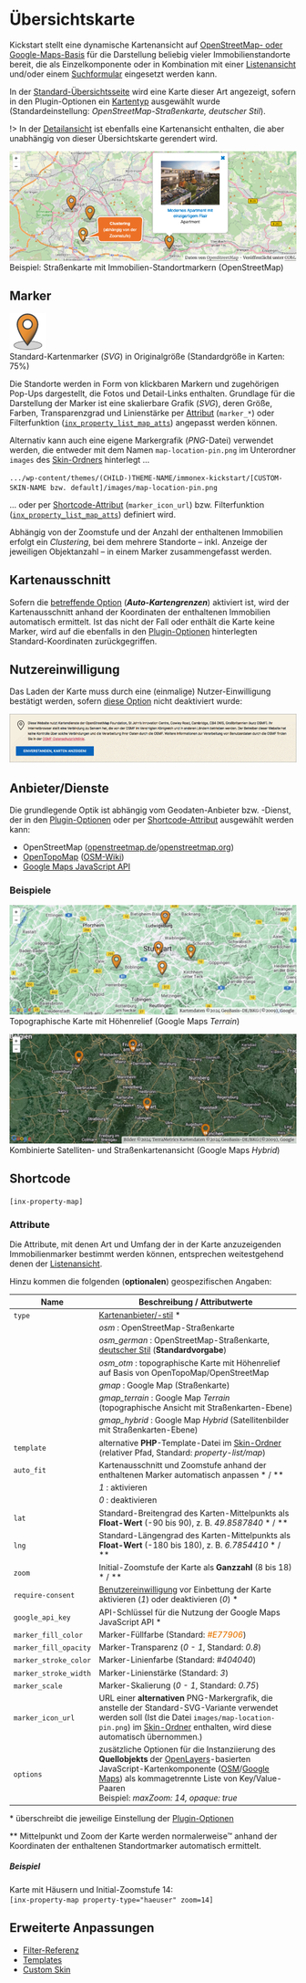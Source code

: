 # Übersichtskarte

Kickstart stellt eine dynamische Kartenansicht auf [OpenStreetMap- oder Google-Maps-Basis](#anbieterdienste) für die Darstellung beliebig vieler Immobilienstandorte bereit, die als Einzelkomponente oder in Kombination mit einer [Listenansicht](liste) und/oder einem [Suchformular](suchformular) eingesetzt werden kann.

In der [Standard-Übersichtsseite](/beitragsarten-taxonomien#immobilien-beiträge) wird eine Karte dieser Art angezeigt, sofern in den Plugin-Optionen ein [Kartentyp](/schnellstart/einrichtung?id=kartentyp) ausgewählt wurde (Standardeinstellung: *OpenStreetMap-Straßenkarte, deutscher Stil*).

!> In der [Detailansicht](detailansicht) ist ebenfalls eine Kartenansicht enthalten, die aber unabhängig von dieser Übersichtskarte gerendert wird.

![Übersichtskarte mit Immobilien-Standortmarkern (OpenStreetMap Straßenkarte)](../assets/scst-property-map-1.png)\
Beispiel: Straßenkarte mit Immobilien-Standortmarkern (OpenStreetMap)

## Marker

![Standard-Kartenmarker](../assets/standard-map-marker.png)\
Standard-Kartenmarker (*SVG*) in Originalgröße (Standardgröße in Karten: 75%)

Die Standorte werden in Form von klickbaren Markern und zugehörigen Pop-Ups dargestellt, die Fotos und Detail-Links enthalten. Grundlage für die Darstellung der Marker ist eine skalierbare Grafik (*SVG*), deren Größe, Farben, Transparenzgrad und Linienstärke per [Attribut](#attribute) (`marker_*`) oder Filterfunktion ([`inx_property_list_map_atts`](/anpassung-erweiterung/filter-inx-property-list-map-atts)) angepasst werden können.

Alternativ kann auch eine eigene Markergrafik (*PNG*-Datei) verwendet werden, die entweder mit dem Namen `map-location-pin.png` im Unterordner `images` des [Skin-Ordners](/anpassung-erweiterung/standard-skin?id=archiv-amp-listenansicht) hinterlegt ...

`.../wp-content/themes/(CHILD-)THEME-NAME/immonex-kickstart/[CUSTOM-SKIN-NAME bzw. default]/images/map-location-pin.png`

... oder per [Shortcode-Attribut](#attribute) (`marker_icon_url`) bzw. Filterfunktion ([`inx_property_list_map_atts`](/anpassung-erweiterung/filter-inx-property-list-map-atts)) definiert wird.

Abhängig von der Zoomstufe und der Anzahl der enthaltenen Immobilien erfolgt ein *Clustering*, bei dem mehrere Standorte – inkl. Anzeige der jeweiligen Objektanzahl – in einem Marker zusammengefasst werden.

## Kartenausschnitt

Sofern die [betreffende Option](/schnellstart/einrichtung?id=%c3%9cbersichtskarten) (***Auto-Kartengrenzen***) aktiviert ist, wird der Kartenausschnitt anhand der Koordinaten der enthaltenen Immobilien automatisch ermittelt. Ist das nicht der Fall oder enthält die Karte keine Marker, wird auf die ebenfalls in den [Plugin-Optionen](/schnellstart/einrichtung#karten-in-immobilien-listenseiten) hinterlegten Standard-Koordinaten zurückgegriffen.

## Nutzereinwilligung

Das Laden der Karte muss durch eine (einmalige) Nutzer-Einwilligung bestätigt werden, sofern [diese Option](/schnellstart/einrichtung?id=benutzereinwilligung) nicht deaktiviert wurde:

![Nutzereinwilligung](../assets/scst-property-map-consent.png)

## Anbieter/Dienste

Die grundlegende Optik ist abhängig vom Geodaten-Anbieter bzw. -Dienst, der in den [Plugin-Optionen](/schnellstart/einrichtung?id=%c3%9cbersichtskarten) oder per [Shortcode-Attribut](#attribute) ausgewählt werden kann:

- OpenStreetMap ([openstreetmap.de](https://www.openstreetmap.de/)/[openstreetmap.org](https://www.openstreetmap.org/))
- [OpenTopoMap](https://opentopomap.org/) ([OSM-Wiki](https://wiki.openstreetmap.org/wiki/DE:OpenTopoMap))
- [Google Maps JavaScript API](https://developers.google.com/maps/documentation/javascript/overview?hl=de)

### Beispiele

![Topographische Karte mit Immobilien-Standortmarkern (Google Maps Terrain)](../assets/scst-property-map-2.png)\
Topographische Karte mit Höhenrelief (Google Maps *Terrain*)

![Satellitenbilder mit Straßenkartenebene (Google Maps Hybrid)](../assets/scst-property-map-3.png)\
Kombinierte Satelliten- und Straßenkartenansicht (Google Maps *Hybrid*)

## Shortcode

`[inx-property-map]`

### Attribute

Die Attribute, mit denen Art und Umfang der in der Karte anzuzeigenden Immobilienmarker bestimmt werden können, entsprechen weitestgehend denen der [Listenansicht](liste?id=attribute).

Hinzu kommen die folgenden (**optionalen**) geospezifischen Angaben:

| Name | Beschreibung / Attributwerte |
| ---- | ----------------------------- |
| `type` | [Kartenanbieter/-stil](anbieterdienste) \* |
| | *osm* : OpenStreetMap-Straßenkarte |
| | *osm_german* : OpenStreetMap-Straßenkarte, [deutscher Stil](https://openstreetmap.de/germanstyle/) (**Standardvorgabe**) |
| | *osm_otm* : topographische Karte mit Höhenrelief auf Basis von OpenTopoMap/OpenStreetMap |
| | *gmap* : Google Map (Straßenkarte) |
| | *gmap_terrain* : Google Map *Terrain* (topographische Ansicht mit Straßenkarten-Ebene) |
| | *gmap_hybrid* : Google Map *Hybrid* (Satellitenbilder mit Straßenkarten-Ebene) |
| `template` | alternative **PHP**-Template-Datei im [Skin-Ordner](/anpassung-erweiterung/skins) (relativer Pfad, Standard: *property-list/map*) |
| `auto_fit` | Kartenausschnitt und Zoomstufe anhand der enthaltenen Marker automatisch anpassen \* / \** |
| | *1* : aktivieren |
| | *0* : deaktivieren |
| `lat` | Standard-Breitengrad des Karten-Mittelpunkts als **Float-Wert** (-90 bis 90), z. B. *49.8587840* \* / \** |
| `lng` | Standard-Längengrad des Karten-Mittelpunkts als **Float-Wert** (-180 bis 180), z. B. *6.7854410* \* / \** |
| `zoom` | Initial-Zoomstufe der Karte als **Ganzzahl** (8 bis 18) \* / \** |
| `require-consent` | [Benutzereinwilligung](/schnellstart/einrichtung#benutzereinwilligung) vor Einbettung der Karte aktivieren (*1*) oder deaktivieren (*0*) \* |
| `google_api_key` | API-Schlüssel für die Nutzung der Google Maps JavaScript API \* |
| `marker_fill_color` | Marker-Füllfarbe (Standard: <span style="font-weight:500; font-style:italic; color:#E77906">#E77906</span>) |
| `marker_fill_opacity` | Marker-Transparenz (*0 - 1*, Standard: *0.8*) |
| `marker_stroke_color` | Marker-Linienfarbe (Standard: <span style="font-weight:500; font-style:italic; color:#404040">#404040</span>) |
| `marker_stroke_width` | Marker-Linienstärke (Standard: *3*) |
| `marker_scale` | Marker-Skalierung (*0 - 1*, Standard: *0.75*) |
| `marker_icon_url` | URL einer **alternativen** PNG-Markergrafik, die anstelle der Standard-SVG-Variante verwendet werden soll (Ist die Datei `images/map-location-pin.png`) im [Skin-Ordner](/anpassung-erweiterung/skins) enthalten, wird diese automatisch übernommen.) |
| `options` | zusätzliche Optionen für die Instanziierung des **Quellobjekts** der [OpenLayers](https://openlayers.org/)-basierten JavaScript-Kartenkomponente ([OSM](https://openlayers.org/en/latest/apidoc/module-ol_source_OSM-OSM.html)/[Google Maps](https://openlayers.org/en/latest/apidoc/module-ol_source_Google-Google.html)) als kommagetrennte Liste von Key/Value-Paaren<br>Beispiel: *maxZoom: 14, opaque: true* |

\* überschreibt die jeweilige Einstellung der [Plugin-Optionen](/schnellstart/einrichtung?id=%c3%9cbersichtskarten)

\** Mittelpunkt und Zoom der Karte werden normalerweise™ anhand der Koordinaten der enthaltenen Standortmarker automatisch ermittelt.

##### Beispiel

Karte mit Häusern und Initial-Zoomstufe 14:\
`[inx-property-map property-type="haeuser" zoom=14]`

## Erweiterte Anpassungen

- [Filter-Referenz](/anpassung-erweiterung/filters-actions?id=%c3%9cbersichtskarten)
- [Templates](/anpassung-erweiterung/skins#partiell)
- [Custom Skin](/anpassung-erweiterung/standard-skin#archiv-amp-listenansicht)